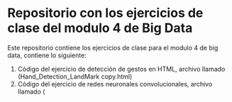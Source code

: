 # Repositorio con los ejercicios de clase del modulo 4 de Big Data

Este repositorio contiene los ejercicios de clase para el modulo 4 de big data, contiene lo siguiente:

1) Código del ejercicio de detección de gestos en HTML, archivo llamado (Hand_Detection_LandMark copy.html)
2) Código del ejercicio de redes neuronales convolucionales, archivo llamado (
